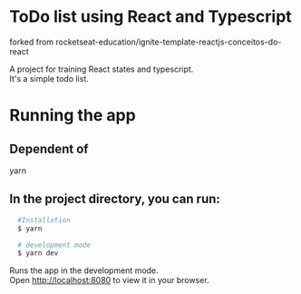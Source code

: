 # ToDo list using React and Typescript 
forked from rocketseat-education/ignite-template-reactjs-conceitos-do-react

A project for training React states and typescript. \
It's a simple todo list.

# Running the app

## Dependent of 
yarn

## In the project directory, you can run:

```bash
  #Installation
  $ yarn

  # development mode
  $ yarn dev
```

Runs the app in the development mode.\
Open [http://localhost:8080](http://localhost:8080) to view it in your browser.
